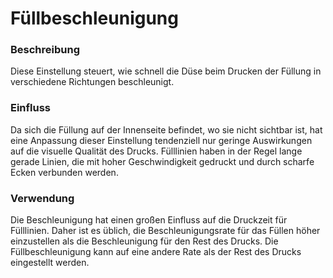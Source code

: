 Füllbeschleunigung
====
### **Beschreibung**
Diese Einstellung steuert, wie schnell die Düse beim Drucken der Füllung in verschiedene Richtungen beschleunigt.

### **Einfluss**
Da sich die Füllung auf der Innenseite befindet, wo sie nicht sichtbar ist, hat eine Anpassung dieser Einstellung tendenziell nur geringe Auswirkungen auf die visuelle Qualität des Drucks. Fülllinien haben in der Regel lange gerade Linien, die mit hoher Geschwindigkeit gedruckt und durch scharfe Ecken verbunden werden.

### **Verwendung**
Die Beschleunigung hat einen großen Einfluss auf die Druckzeit für Fülllinien. Daher ist es üblich, die Beschleunigungsrate für das Füllen höher einzustellen als die Beschleunigung für den Rest des Drucks.
Die Füllbeschleunigung kann auf eine andere Rate als der Rest des Drucks eingestellt werden.